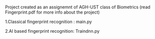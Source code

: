 Project created as an assignemnt of AGH-UST class of Biometrics (read Fingerprint.pdf for more info about the project)

1.Classical fingerprint recognition : main.py

2.AI based fingerprint recognition: Traindnn.py
